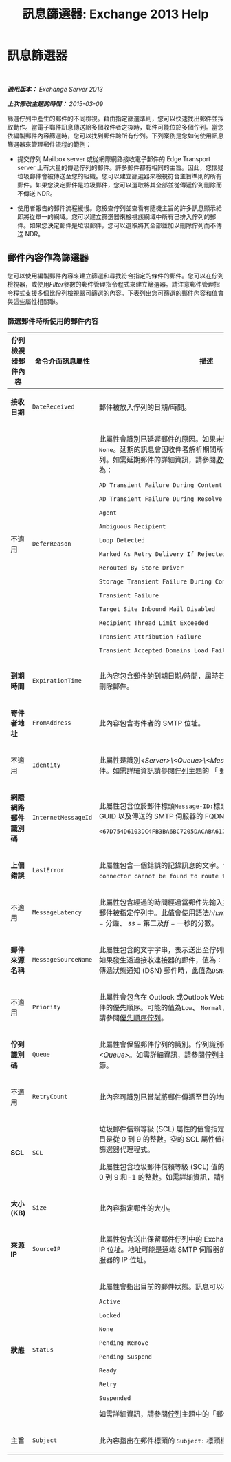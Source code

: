 ﻿---
title: '訊息篩選器: Exchange 2013 Help'
TOCTitle: 訊息篩選器
ms:assetid: 8e6187c1-76f0-49da-bc24-2ab57cfb3c2c
ms:mtpsurl: https://technet.microsoft.com/zh-tw/library/Bb123714(v=EXCHG.150)
ms:contentKeyID: 50473710
ms.date: 05/21/2018
mtps_version: v=EXCHG.150
ms.translationtype: MT
---

# 訊息篩選器

 

_**適用版本：** Exchange Server 2013_

_**上次修改主題的時間：** 2015-03-09_

篩選佇列中產生的郵件的不同檢視。藉由指定篩選準則，您可以快速找出郵件並採取動作。當電子郵件訊息傳送給多個收件者之後時，郵件可能位於多個佇列。當您依編製郵件內容篩選時，您可以找到郵件跨所有佇列。下列案例是您如何使用訊息篩選器來管理郵件流程的範例：

  - 提交佇列 Mailbox server 或從網際網路接收電子郵件的 Edge Transport server 上有大量的傳遞佇列的郵件。許多郵件都有相同的主旨。因此，您懷疑垃圾郵件會被傳送至您的組織。您可以建立篩選器來檢視符合主旨準則的所有郵件。如果您決定郵件是垃圾郵件，您可以選取將其全部並從傳遞佇列刪除而不傳送 NDR。

  - 使用者報告的郵件流程緩慢。您檢查佇列並查看有隨機主旨的許多訊息顯示給即將從單一的網域。您可以建立篩選器來檢視該網域中所有已排入佇列的郵件。如果您決定郵件是垃圾郵件，您可以選取將其全部並加以刪除佇列而不傳送 NDR。

## 郵件內容作為篩選器

您可以使用編製郵件內容來建立篩選和尋找符合指定的條件的郵件。您可以在佇列檢視器，或使用*Filter*參數的郵件管理指令程式來建立篩選器。請注意郵件管理指令程式支援多個比佇列檢視器可篩選的內容。下表列出您可篩選的郵件內容和值會與這些屬性相關聯。

### 篩選郵件時所使用的郵件內容

<table>
<colgroup>
<col style="width: 33%" />
<col style="width: 33%" />
<col style="width: 33%" />
</colgroup>
<thead>
<tr class="header">
<th>佇列檢視器郵件內容</th>
<th>命令介面訊息屬性</th>
<th>描述</th>
</tr>
</thead>
<tbody>
<tr class="odd">
<td><p><strong>接收日期</strong></p></td>
<td><p><code>DateReceived</code></p></td>
<td><p>郵件被放入佇列的日期/時間。</p></td>
</tr>
<tr class="even">
<td><p>不適用</p></td>
<td><p><code>DeferReason</code></p></td>
<td><p>此屬性會識別已延遲郵件的原因。如果未延遲郵件，這個屬性具有值<code>None</code>。延期的訊息會因收件者解析期間所發生暫時性錯誤傳回至提交佇列。如需延期郵件的詳細資訊，請參閱<a href="recipient-resolution-exchange-2013-help.md">收件者的解決方法</a>。可能的值為：</p>
<p><code>AD Transient Failure During Content Conversion</code></p>
<p><code>AD Transient Failure During Resolve</code></p>
<p><code>Agent</code></p>
<p><code>Ambiguous Recipient</code></p>
<p><code>Loop Detected</code></p>
<p><code>Marked As Retry Delivery If Rejected</code></p>
<p><code>Rerouted By Store Driver</code></p>
<p><code>Storage Transient Failure During Content Conversion</code></p>
<p><code>Transient Failure</code></p>
<p><code>Target Site Inbound Mail Disabled</code></p>
<p><code>Recipient Thread Limit Exceeded</code></p>
<p><code>Transient Attribution Failure</code></p>
<p><code>Transient Accepted Domains Load Failure</code></p></td>
</tr>
<tr class="odd">
<td><p><strong>到期時間</strong></p></td>
<td><p><code>ExpirationTime</code></p></td>
<td><p>此內容包含郵件的到期日期/時間，屆時若無法傳遞郵件將會從佇列中刪除郵件。</p></td>
</tr>
<tr class="even">
<td><p><strong>寄件者地址</strong></p></td>
<td><p><code>FromAddress</code></p></td>
<td><p>此內容包含寄件者的 SMTP 位址。</p></td>
</tr>
<tr class="odd">
<td><p>不適用</p></td>
<td><p><code>Identity</code></p></td>
<td><p>此屬性是識別<em>&lt;Server&gt;\&lt;Queue&gt;\&lt;MessageInteger&gt;</em>的表單中的郵件。如需詳細資訊請參閱<a href="queues-exchange-2013-help.md">佇列</a>主題的 「 郵件識別碼 」 一節。</p></td>
</tr>
<tr class="even">
<td><p><strong>網際網路郵件識別碼</strong></p></td>
<td><p><code>InternetMessageId</code></p></td>
<td><p>此屬性包含位於郵件標頭<code>Message-ID:</code>標頭欄位的值。此值以表示包含 GUID 以及傳送的 SMTP 伺服器的 FQDN 的電子郵件地址。例如：</p>
<p><code>&lt;67D754D6103DC4FB3BA6BC7205DACABA61231@mailbox01.contoso.com&gt;</code></p></td>
</tr>
<tr class="odd">
<td><p><strong>上個錯誤</strong></p></td>
<td><p><code>LastError</code></p></td>
<td><p>此屬性包含一個錯誤的記錄訊息的文字。例如， <code>A matching connector cannot be found to route the external recipient</code>。</p></td>
</tr>
<tr class="even">
<td><p>不適用</p></td>
<td><p><code>MessageLatency</code></p></td>
<td><p>此屬性包含經過的時間經過當郵件先輸入提交佇列在伺服器上，還是當郵件被指定佇列中。此值會使用語法<em>hh:mm:ss.ff</em>其中<em>hh</em> = 小時、 <em>mm</em> = 分鐘、 <em>ss</em> = 第二及<em>ff</em> = 一秒的分數。</p></td>
</tr>
<tr class="odd">
<td><p><strong>郵件來源名稱</strong></p></td>
<td><p><code>MessageSourceName</code></p></td>
<td><p>此屬性包含的文字字串，表示送出至佇列的訊息傳輸元件名稱。例如，如果發生透過接收連接器的郵件，值為： <code>SMTP:</code><em>&lt;ConnectorName&gt;</em>。傳遞狀態通知 (DSN) 郵件時，此值為<code>DSN</code>。</p></td>
</tr>
<tr class="even">
<td><p>不適用</p></td>
<td><p><code>Priority</code></p></td>
<td><p>此屬性會包含在 Outlook 或Outlook Web App中之使用者所指定之郵件的優先順序。可能的值為<code>Low</code>、 <code>Normal</code>，以及<code>High</code>。如需詳細資訊，請參閱<a href="priority-queuing-exchange-2013-help.md">優先順序佇列</a>。</p></td>
</tr>
<tr class="odd">
<td><p><strong>佇列識別碼</strong></p></td>
<td><p><code>Queue</code></p></td>
<td><p>此屬性會保留郵件佇列的識別。佇列識別碼使用語法<em>&lt;Server&gt;\&lt;Queue&gt;</em>。如需詳細資訊，請參閱<a href="queues-exchange-2013-help.md">佇列</a>主題的 「 佇列身分識別 」 一節。</p></td>
</tr>
<tr class="even">
<td><p>不適用</p></td>
<td><p><code>RetryCount</code></p></td>
<td><p>此內容可識別已嘗試將郵件傳遞至目的地的次數 (包括自動或手動)。</p></td>
</tr>
<tr class="odd">
<td><p><strong>SCL</strong></p></td>
<td><p><code>SCL</code></p></td>
<td><p>垃圾郵件信賴等級 (SCL) 屬性的值會指定郵件的 SCL。有效的 SCL 項目是從 0 到 9 的整數。空的 SCL 屬性值表示郵件尚未尚未處理的內容篩選器代理程式。</p>
<p>此屬性包含垃圾郵件信賴等級 (SCL) 值的郵件。有效的 SCL 項目是從 0 到 9 和-1 的整數。如需詳細資訊，請參閱<a href="spam-confidence-level-threshold-exchange-2013-help.md">垃圾郵件信賴等級閾值</a>。</p></td>
</tr>
<tr class="even">
<td><p><strong>大小 (KB)</strong></p></td>
<td><p><code>Size</code></p></td>
<td><p>此內容指定郵件的大小。</p></td>
</tr>
<tr class="odd">
<td><p><strong>來源 IP</strong></p></td>
<td><p><code>SourceIP</code></p></td>
<td><p>此屬性包含送出保留郵件佇列中的 Exchange 伺服器的訊息之伺服器的 IP 位址。地址可能是遠端 SMTP 伺服器的 IP 位址或本機 Exchange 伺服器的 IP 位址。</p></td>
</tr>
<tr class="even">
<td><p><strong>狀態</strong></p></td>
<td><p><code>Status</code></p></td>
<td><p>此屬性會指出目前的郵件狀態。訊息可以有一個下的 [狀態] 值：</p>
<p><code>Active</code></p>
<p><code>Locked</code></p>
<p><code>None</code></p>
<p><code>Pending Remove</code></p>
<p><code>Pending Suspend</code></p>
<p><code>Ready</code></p>
<p><code>Retry</code></p>
<p><code>Suspended</code></p>
<p>如需詳細資訊，請參閱<a href="queues-exchange-2013-help.md">佇列</a>主題中的「郵件內容」一節。</p></td>
</tr>
<tr class="odd">
<td><p><strong>主旨</strong></p></td>
<td><p><code>Subject</code></p></td>
<td><p>此內容指出在郵件標頭的 <code>Subject:</code> 標頭欄位中找到的郵件主旨。</p></td>
</tr>
</tbody>
</table>

